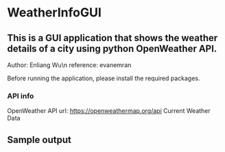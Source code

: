 # WeatherInfoGUI
## This is a GUI application that shows the weather details of a city using python OpenWeather API. 
Author: Enliang Wu\n
reference: evanemran

Before running the application, please install the required packages.
### API info
OpenWeather API url: https://openweathermap.org/api
Current Weather Data

## Sample output



